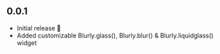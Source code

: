 ## 0.0.1
- Initial release 🎉
- Added customizable Blurly.glass(), Blurly.blur() & Blurly.liquidglass() widget